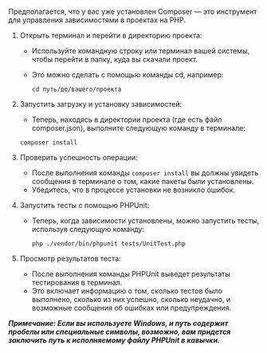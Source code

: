 Предполагается, что у вас уже установлен Composer — это инструмент для управления зависимостями в проектах на PHP.

1. Открыть терминал и перейти в директорию проекта:
   - Используйте командную строку или терминал вашей системы, чтобы перейти в папку, куда вы скачали проект. 
   - Это можно сделать с помощью команды cd, например:

         cd путь/до/вашего/проекта



2. Запустить загрузку и установку зависимостей:
      - Теперь, находясь в директории проекта (где есть файл composer.json), выполните следующую команду в терминале:

       composer install


3. Проверить успешность операции:
      - После выполнения команды ````composer install```` вы должны увидеть сообщения в терминале о том, какие пакеты были установлены. 
      - Убедитесь, что в процессе установки не возникло ошибок.


4.  Запустить тесты с помощью PHPUnit: 
     - Теперь, когда зависимости установлены, можно запустить тесты, используя следующую команду:

           php ./vendor/bin/phpunit tests/UnitTest.php

5. Просмотр результатов теста: 
     - После выполнения команды PHPUnit выведет результаты тестирования в терминал. 
     - Это включает информацию о том, сколько тестов было выполнено, сколько из них успешно, сколько неудачно, и возможные сообщения об ошибках или предупреждения.



***Примечание: Если вы используете Windows, и путь содержит пробелы или специальные символы, 
    возможно, вам придется заключить путь к исполняемому файлу PHPUnit в кавычки.***